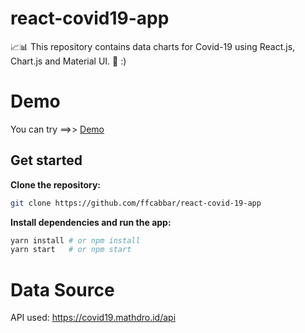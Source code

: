 # react-covid19-app
📈📊 This repository contains data charts for Covid-19 using React.js, Chart.js and Material UI.
:metal: :)

# Demo
You can try ==>> [Demo](https://covid19-furkan.netlify.app/)

## Get started

**Clone the repository:**

```sh
git clone https://github.com/ffcabbar/react-covid-19-app
```

**Install dependencies and run the app:**

```sh
yarn install # or npm install
yarn start   # or npm start
```

# Data Source
API used: https://covid19.mathdro.id/api
